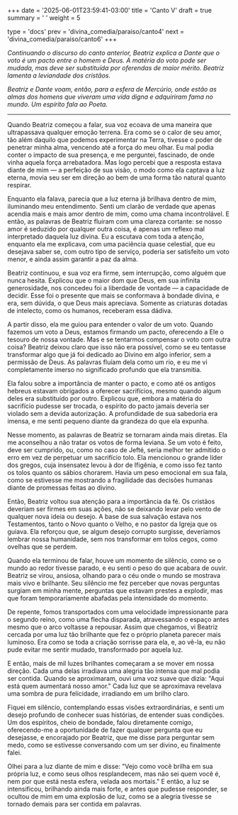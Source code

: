 +++
date = '2025-06-01T23:59:41-03:00'
title = 'Canto V'
draft = true
summary = ' '
weight = 5

type = 'docs'
prev = 'divina_comedia/paraiso/canto4'
next = 'divina_comedia/paraiso/canto6'
+++

_Continuando o discurso do canto anterior, Beatriz explica a Dante que o voto é um pacto entre o homem e Deus. A matéria do voto pode ser mudada, mas deve ser substituída por oferendas de maior mérito. Beatriz lamenta a leviandade dos cristãos._

_Beatriz e Dante voam, então, para a esfera de Mercúrio, onde estão as almas dos homens que viveram uma vida digna e adquiriram fama no mundo. Um espírito fala ao Poeta._

---

Quando Beatriz começou a falar, sua voz ecoava de uma maneira que ultrapassava qualquer emoção terrena. Era como se o calor de seu amor, tão além daquilo que podemos experimentar na Terra, tivesse o poder de penetrar minha alma, vencendo até a força do meu olhar. Eu mal podia conter o impacto de sua presença, e me perguntei, fascinado, de onde vinha aquela força arrebatadora. Mas logo percebi que a resposta estava diante de mim — a perfeição de sua visão, o modo como ela captava a luz eterna, movia seu ser em direção ao bem de uma forma tão natural quanto respirar.

Enquanto ela falava, parecia que a luz eterna já brilhava dentro de mim, iluminando meu entendimento. Senti um clarão de verdade que apenas acendia mais e mais amor dentro de mim, como uma chama incontrolável. E então, as palavras de Beatriz fluíram com uma clareza cortante: se nosso amor é seduzido por qualquer outra coisa, é apenas um reflexo mal interpretado daquela luz divina. Eu a escutava com toda a atenção, enquanto ela me explicava, com uma paciência quase celestial, que eu desejava saber se, com outro tipo de serviço, poderia ser satisfeito um voto menor, e ainda assim garantir a paz da alma.

Beatriz continuou, e sua voz era firme, sem interrupção, como alguém que nunca hesita. Explicou que o maior dom que Deus, em sua infinita generosidade, nos concedeu foi a liberdade de vontade — a capacidade de decidir. Esse foi o presente que mais se conformava à bondade divina, e era, sem dúvida, o que Deus mais apreciava. Somente as criaturas dotadas de intelecto, como os humanos, receberam essa dádiva.

A partir disso, ela me guiou para entender o valor de um voto. Quando fazemos um voto a Deus, estamos firmando um pacto, oferecendo a Ele o tesouro de nossa vontade. Mas e se tentarmos compensar o voto com outra coisa? Beatriz deixou claro que isso não era possível, como se eu tentasse transformar algo que já foi dedicado ao Divino em algo inferior, sem a permissão de Deus. As palavras fluíam dela como um rio, e eu me vi completamente imerso no significado profundo que ela transmitia.

Ela falou sobre a importância de manter o pacto, e como até os antigos hebreus estavam obrigados a oferecer sacrifícios, mesmo quando algum deles era substituído por outro. Explicou que, embora a matéria do sacrifício pudesse ser trocada, o espírito do pacto jamais deveria ser violado sem a devida autorização. A profundidade de sua sabedoria era imensa, e me senti pequeno diante da grandeza do que ela expunha.

Nesse momento, as palavras de Beatriz se tornaram ainda mais diretas. Ela me aconselhou a não tratar os votos de forma leviana. Se um voto é feito, deve ser cumprido, ou, como no caso de Jefté, seria melhor ter admitido o erro em vez de perpetuar um sacrifício tolo. Ela mencionou o grande líder dos gregos, cuja insensatez levou à dor de Ifigênia, e como isso fez tanto os tolos quanto os sábios chorarem. Havia um peso emocional em sua fala, como se estivesse me mostrando a fragilidade das decisões humanas diante de promessas feitas ao divino.

Então, Beatriz voltou sua atenção para a importância da fé. Os cristãos deveriam ser firmes em suas ações, não se deixando levar pelo vento de qualquer nova ideia ou desejo. A base de sua salvação estava nos Testamentos, tanto o Novo quanto o Velho, e no pastor da Igreja que os guiava. Ela reforçou que, se algum desejo corrupto surgisse, deveríamos lembrar nossa humanidade, sem nos transformar em tolos cegos, como ovelhas que se perdem.

Quando ela terminou de falar, houve um momento de silêncio, como se o mundo ao redor tivesse parado, e eu senti o peso do que acabara de ouvir. Beatriz se virou, ansiosa, olhando para o céu onde o mundo se mostrava mais vivo e brilhante. Seu silêncio me fez perceber que novas perguntas surgiam em minha mente, perguntas que estavam prestes a explodir, mas que foram temporariamente abafadas pela intensidade do momento.

De repente, fomos transportados com uma velocidade impressionante para o segundo reino, como uma flecha disparada, atravessando o espaço antes mesmo que o arco voltasse a repousar. Assim que chegamos, vi Beatriz cercada por uma luz tão brilhante que fez o próprio planeta parecer mais luminoso. Era como se toda a criação sorrisse para ela, e, ao vê-la, eu não pude evitar me sentir mudado, transformado por aquela luz.

E então, mais de mil luzes brilhantes começaram a se mover em nossa direção. Cada uma delas irradiava uma alegria tão intensa que mal podia ser contida. Quando se aproximaram, ouvi uma voz suave que dizia: "Aqui está quem aumentará nosso amor." Cada luz que se aproximava revelava uma sombra de pura felicidade, irradiando em um brilho claro.

Fiquei em silêncio, contemplando essas visões extraordinárias, e senti um desejo profundo de conhecer suas histórias, de entender suas condições. Um dos espíritos, cheio de bondade, falou diretamente comigo, oferecendo-me a oportunidade de fazer qualquer pergunta que eu desejasse, e encorajado por Beatriz, que me disse para perguntar sem medo, como se estivesse conversando com um ser divino, eu finalmente falei.

Olhei para a luz diante de mim e disse: "Vejo como você brilha em sua própria luz, e como seus olhos resplandecem, mas não sei quem você é, nem por que está nesta esfera, velada aos mortais." E então, a luz se intensificou, brilhando ainda mais forte, e antes que pudesse responder, se ocultou de mim em uma explosão de luz, como se a alegria tivesse se tornado demais para ser contida em palavras.